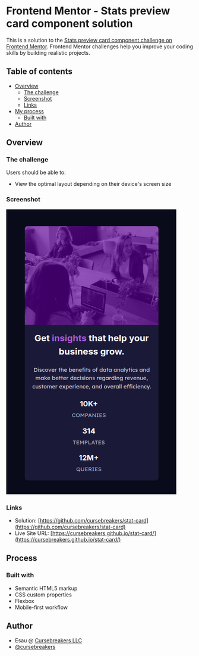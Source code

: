# Frontend Mentor - Stats preview card component solution

This is a solution to the [Stats preview card component challenge on Frontend Mentor](https://www.frontendmentor.io/challenges/stats-preview-card-component-8JqbgoU62). Frontend Mentor challenges help you improve your coding skills by building realistic projects. 

## Table of contents

- [Overview](#overview)
  - [The challenge](#the-challenge)
  - [Screenshot](#screenshot)
  - [Links](#links)
- [My process](#my-process)
  - [Built with](#built-with)
- [Author](#author)

## Overview

### The challenge

Users should be able to:

- View the optimal layout depending on their device's screen size

### Screenshot

![](./images/mobile.png)

### Links

- Solution: [https://github.com/cursebreakers/stat-card](https://github.com/cursebreakers/stat-card)
- Live Site URL: [https://cursebreakers.github.io/stat-card/](https://cursebreakers.github.io/stat-card/)

## Process

### Built with

- Semantic HTML5 markup
- CSS custom properties
- Flexbox
- Mobile-first workflow

## Author

- Esau @ [Cursebreakers LLC](https://cursebreakers.net)
- [@cursebreakers](https://www.frontendmentor.io/profile/cursebreakers)

